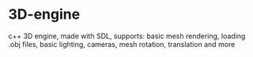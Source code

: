 # 3D-engine
c++ 3D engine, made with SDL, supports: basic mesh rendering, loading .obj files, basic lighting, cameras, mesh rotation, translation and more
